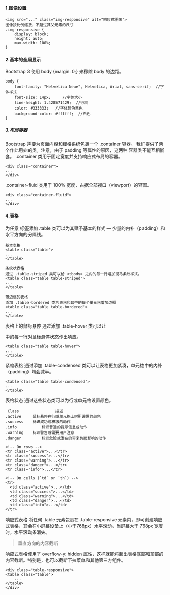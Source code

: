 #### 1.图像设置
    <img src="..." class="img-responsive" alt="响应式图像">
    图像按比例缩放，不超过其父元素的尺寸
    .img-responsive {
        display: block;
        height: auto;
        max-width: 100%;
    }
#### 2.基本的全局显示
Bootstrap 3 使用 body {margin: 0;} 来移除 body 的边距。
    
    body {
        font-family: "Helvetica Neue", Helvetica, Arial, sans-serif;  //字体样式
        font-size: 14px;     //字体大小
        line-height: 1.428571429;  //行高
        color: #333333;   //字体颜色黑色
        background-color: #ffffff;  //白色
    }
##### 3.布局容器
Bootstrap 需要为页面内容和栅格系统包裹一个 .container 容器。
我们提供了两个作此用处的类。注意，由于 padding 等属性的原因，这两种 容器类不能互相嵌套。
.container 类用于固定宽度并支持响应式布局的容器。
   
    <div class="container">
    ...
    </div>
.container-fluid 类用于 100% 宽度，占据全部视口（viewport）的容器。
    
    <div class="container-fluid">
    ...
    </div>
#### 4.表格
为任意 <table> 标签添加 .table 类可以为其赋予基本的样式 — 少量的内补（padding）和水平方向的分隔线。

    基本表格
    <table class="table">
    ...
    </table>
    
    条纹状表格
    通过 .table-striped 类可以给 <tbody> 之内的每一行增加斑马条纹样式。
    <table class="table table-striped">
    ...
    </table>
    
    带边框的表格
    添加 .table-bordered 类为表格和其中的每个单元格增加边框
    <table class="table table-bordered">
    ...
    </table>
    
表格上的鼠标悬停
通过添加 .table-hover 类可以让 <tbody> 中的每一行对鼠标悬停状态作出响应。

    <table class="table table-hover">
    ...
    </table>
    
紧缩表格
通过添加 .table-condensed 类可以让表格更加紧凑，单元格中的内补（padding）均会减半。

    <table class="table table-condensed">
    ...
    </table>    

表格状态
通过这些状态类可以为行或单元格设置颜色。
     
     Class	              描述
    .active  	鼠标悬停在行或单元格上时所设置的颜色
    .success	标识成功或积极的动作
    .info	        标识普通的提示信息或动作
    .warning	标识警告或需要用户注意
    .danger	        标识危险或潜在的带来负面影响的动作
    
    <!-- On rows -->
    <tr class="active">...</tr>
    <tr class="success">...</tr>
    <tr class="warning">...</tr>
    <tr class="danger">...</tr>
    <tr class="info">...</tr>
    
    <!-- On cells (`td` or `th`) -->
    <tr>
      <td class="active">...</td>
      <td class="success">...</td>
      <td class="warning">...</td>
      <td class="danger">...</td>
      <td class="info">...</td>
    </tr>
    
响应式表格
将任何 .table 元素包裹在 .table-responsive 元素内，即可创建响应式表格，其会在小屏幕设备上（小于768px）水平滚动。当屏幕大于 768px 宽度时，水平滚动条消失。
>垂直方向的内容截断

响应式表格使用了 overflow-y: hidden 属性，这样就能将超出表格底部和顶部的内容截断。特别是，也可以截断下拉菜单和其他第三方组件。
    
    <div class="table-responsive">
    <table class="table">
        ...
    </table>
    </div>